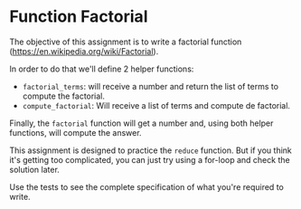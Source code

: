 # Function Factorial

The objective of this assignment is to write a factorial function (https://en.wikipedia.org/wiki/Factorial).

In order to do that we'll define 2 helper functions:

* `factorial_terms`: will receive a number and return the list of terms to compute the factorial.
* `compute_factorial`: Will receive a list of terms and compute de factorial.

Finally, the `factorial` function will get a number and, using both helper functions, will compute
the answer.

This assignment is designed to practice the `reduce` function. But if you think it's getting too complicated, you can just try using a for-loop and check the solution later. 

Use the tests to see the complete specification of what you're required to write.
